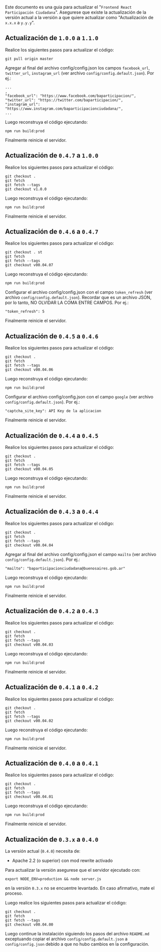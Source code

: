 Este documento es una guia para actualizar el "`Frontend React Participación Ciudadana`". Asegurese que existe la actualización de la versión actual a la versión a que quiere actualizar como "Actualización de `x.x.x` a `y.y.y`".

## Actualización de `1.0.0` a `1.1.0`

Realice los siguientes pasos para actualizar el código:

    git pull origin master

Agregar al final del archivo config/config.json los campos `facebook_url`, `twitter_url`, `instagram_url` (ver archivo `config/config.default.json`). Por ej.: 

    ...
    ,
    "facebook_url": "https://www.facebook.com/baparticipacion/",
    "twitter_url": "https://twitter.com/baparticipacion/",
    "instagram_url": "https://www.instagram.com/baparticipacionciudadana/",
    ...

Luego reconstruya el código ejecutando:

    npm run build:prod

Finalmente reinicie el servidor.

## Actualización de `0.4.7` a `1.0.0`

Realice los siguientes pasos para actualizar el código:

    git checkout .
    git fetch
    git fetch --tags
    git checkout v1.0.0

Luego reconstruya el código ejecutando:

    npm run build:prod

Finalmente reinicie el servidor.

## Actualización de `0.4.6` a `0.4.7`

Realice los siguientes pasos para actualizar el código:

    git checkout . st
    git fetch
    git fetch --tags
    git checkout v00.04.07

Luego reconstruya el código ejecutando:

    npm run build:prod

Configurar el archivo config/config.json con el campo `token_refresh` (ver archivo `config/config.default.json`). Recordar que es un archivo JSON, por lo tanto, NO OLVIDAR LA COMA ENTRE CAMPOS. Por ej.:

    "token_refresh": 5

Finalmente reinicie el servidor.

## Actualización de `0.4.5` a `0.4.6`

Realice los siguientes pasos para actualizar el código:

    git checkout .
    git fetch
    git fetch --tags
    git checkout v00.04.06

Luego reconstruya el código ejecutando:

    npm run build:prod

Configurar el archivo config/config.json con el campo `google` (ver archivo `config/config.default.json`). Por ej.:

    "captcha_site_key": API Key de la aplicacion

Finalmente reinicie el servidor.

## Actualización de `0.4.4` a `0.4.5`

Realice los siguientes pasos para actualizar el código:

    git checkout .
    git fetch
    git fetch --tags
    git checkout v00.04.05

Luego reconstruya el código ejecutando:

    npm run build:prod

Finalmente reinicie el servidor.

## Actualización de `0.4.3` a `0.4.4`

Realice los siguientes pasos para actualizar el código:

    git checkout .
    git fetch
    git fetch --tags
    git checkout v00.04.04

Agregar al final del archivo config/config.json el campo `mailto` (ver archivo `config/config.default.json`). Por ej.:

    "mailto": "baparticipacionciudadana@buenosaires.gob.ar"

Luego reconstruya el código ejecutando:

    npm run build:prod

Finalmente reinicie el servidor.

## Actualización de `0.4.2` a `0.4.3`

Realice los siguientes pasos para actualizar el código:

    git checkout .
    git fetch
    git fetch --tags
    git checkout v00.04.03

Luego reconstruya el código ejecutando:

	npm run build:prod

Finalmente reinicie el servidor.

## Actualización de `0.4.1` a `0.4.2`

Realice los siguientes pasos para actualizar el código:

    git checkout .
    git fetch
    git fetch --tags
    git checkout v00.04.02

Luego reconstruya el código ejecutando:

	npm run build:prod

Finalmente reinicie el servidor.

## Actualización de `0.4.0` a `0.4.1`

Realice los siguientes pasos para actualizar el código:

    git checkout .
    git fetch
    git fetch --tags
    git checkout v00.04.01

Luego reconstruya el código ejecutando:

	npm run build:prod

Finalmente reinicie el servidor.

## Actualización de `0.3.x` a `0.4.0`

La versión actual (`0.4.0`) necesita de:
* Apache 2.2 (o superior) con mod rewrite activado

Para actualizar la versión asegurese que el servidor ejecutado con:

    export NODE_ENV=production && node server.js

en la versión `0.3.x` no se encuentre levantado. En caso afirmativo, mate el proceso.

Luego realice los siguientes pasos para actualizar el código:

    git checkout .
    git fetch
    git fetch --tags
    git checkout v00.04.00

Luego continue la instalación siguiendo los pasos del archivo `README.md` exceptuando copiar el archivo `config/config.default.json` a `config/config.json` debido a que no hubo cambios en la configuración.
